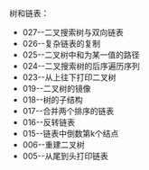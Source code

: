 树和链表：
  * 027--二叉搜索树与双向链表
  * 026--复杂链表的复制
  * 025--二叉树中和为某一值的路径
  * 024--二叉搜索树的后序遍历序列
  * 023--从上往下打印二叉树
  * 019--二叉树的镜像
  * 018--树的子结构
  * 017--合并两个排序的链表
  * 016--反转链表
  * 015--链表中倒数第k个结点
  * 006--重建二叉树
  * 005--从尾到头打印链表

  
